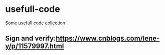 # usefull-code
Some usefull code collection

## Sign and verify:https://www.cnblogs.com/lene-y/p/11579997.html
